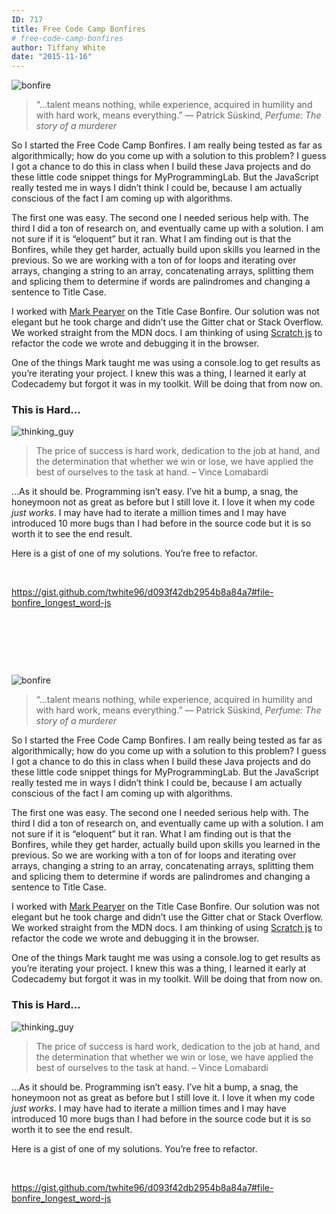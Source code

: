 ```yaml
---
ID: 717
title: Free Code Camp Bonfires
# free-code-camp-bonfires
author: Tiffany White
date: "2015-11-16"
---
```



<img src="https://helloburgh.me/wp-content/uploads/2015/11/wpid-0G7N1L3G2F.jpg" alt="bonfire" />
<blockquote>“…talent means nothing, while experience, acquired in humility and with hard work, means everything.”
― Patrick Süskind, <em>Perfume: The story of a murderer</em></blockquote>
So I started the Free Code Camp Bonfires. I am really being tested as far as algorithmically; how do you come up with a solution to this problem? I guess I got a chance to do this in class when I build these Java projects and do these little code snippet things for MyProgrammingLab. But the JavaScript really tested me in ways I didn’t think I could be, because I am actually conscious of the fact I am coming up with algorithms.

The first one was easy. The second one I needed serious help with. The third I did a ton of research on, and eventually came up with a solution. I am not sure if it is “eloquent” but it ran. What I am finding out is that the Bonfires, while they get harder, actually build upon skills you learned in the previous. So we are working with a ton of for loops and iterating over arrays, changing a string to an array, concatenating arrays, splitting them and splicing them to determine if words are palindromes and changing a sentence to Title Case.

I worked with <a href="https://www.twitter.com/marcusp619">Mark Pearyer</a> on the Title Case Bonfire. Our solution was not elegant but he took charge and didn’t use the Gitter chat or Stack Overflow. We worked straight from the MDN docs. I am thinking of using <a href="https://chrome.google.com/webstore/detail/scratch-js/alploljligeomonipppgaahpkenfnfkn?hl=en-US">Scratch js</a> to refactor the code we wrote and debugging it in the browser.

One of the things Mark taught me was using a console.log to get results as you’re iterating your project. I knew this was a thing, I learned it early at Codecademy but forgot it was in my toolkit. Will be doing that from now on.
<h3>This is Hard…</h3>
<img src="https://helloburgh.me/wp-content/uploads/2015/11/wpid-X8I9SUI6DZ.jpg" alt="thinking_guy" />
<blockquote>The price of success is hard work, dedication to the job at hand, and the determination that whether we win or lose, we have applied the best of ourselves to the task at hand. – Vince Lomabardi</blockquote>
…As it should be. Programming isn’t easy. I’ve hit a bump, a snag, the honeymoon not as great as before but I still love it. I love it when my code <em>just works</em>. I may have had to iterate a million times and I may have introduced 10 more bugs than I had before in the source code but it is so worth it to see the end result.

Here is a gist of one of my solutions. You’re free to refactor.

&nbsp;

https://gist.github.com/twhite96/d093f42db2954b8a84a7#file-bonfire_longest_word-js

&nbsp;

&nbsp;

&nbsp;




<img src="https://helloburgh.me/wp-content/uploads/2015/11/wpid-0G7N1L3G2F.jpg" alt="bonfire" />
<blockquote>“…talent means nothing, while experience, acquired in humility and with hard work, means everything.”
― Patrick Süskind, <em>Perfume: The story of a murderer</em></blockquote>
So I started the Free Code Camp Bonfires. I am really being tested as far as algorithmically; how do you come up with a solution to this problem? I guess I got a chance to do this in class when I build these Java projects and do these little code snippet things for MyProgrammingLab. But the JavaScript really tested me in ways I didn’t think I could be, because I am actually conscious of the fact I am coming up with algorithms.

The first one was easy. The second one I needed serious help with. The third I did a ton of research on, and eventually came up with a solution. I am not sure if it is “eloquent” but it ran. What I am finding out is that the Bonfires, while they get harder, actually build upon skills you learned in the previous. So we are working with a ton of for loops and iterating over arrays, changing a string to an array, concatenating arrays, splitting them and splicing them to determine if words are palindromes and changing a sentence to Title Case.

I worked with <a href="https://www.twitter.com/marcusp619">Mark Pearyer</a> on the Title Case Bonfire. Our solution was not elegant but he took charge and didn’t use the Gitter chat or Stack Overflow. We worked straight from the MDN docs. I am thinking of using <a href="https://chrome.google.com/webstore/detail/scratch-js/alploljligeomonipppgaahpkenfnfkn?hl=en-US">Scratch js</a> to refactor the code we wrote and debugging it in the browser.

One of the things Mark taught me was using a console.log to get results as you’re iterating your project. I knew this was a thing, I learned it early at Codecademy but forgot it was in my toolkit. Will be doing that from now on.
<h3>This is Hard…</h3>
<img src="https://helloburgh.me/wp-content/uploads/2015/11/wpid-X8I9SUI6DZ.jpg" alt="thinking_guy" />
<blockquote>The price of success is hard work, dedication to the job at hand, and the determination that whether we win or lose, we have applied the best of ourselves to the task at hand. – Vince Lomabardi</blockquote>
…As it should be. Programming isn’t easy. I’ve hit a bump, a snag, the honeymoon not as great as before but I still love it. I love it when my code <em>just works</em>. I may have had to iterate a million times and I may have introduced 10 more bugs than I had before in the source code but it is so worth it to see the end result.

Here is a gist of one of my solutions. You’re free to refactor.

&nbsp;

https://gist.github.com/twhite96/d093f42db2954b8a84a7#file-bonfire_longest_word-js

&nbsp;

&nbsp;

&nbsp;





&nbsp;